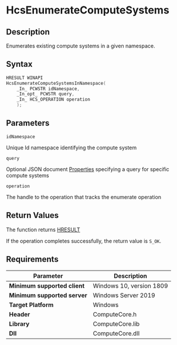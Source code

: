 # HcsEnumerateComputeSystems

## Description

Enumerates existing compute systems in a given namespace.

## Syntax

```cpp
HRESULT WINAPI
HcsEnumerateComputeSystemsInNamespace(
    _In_ PCWSTR idNamespace,
    _In_opt_ PCWSTR query,
    _In_ HCS_OPERATION operation
    );
```

## Parameters

`idNamespace`

Unique Id namespace identifying the compute system

`query`

Optional JSON document [Properties](./../SchemaReference.md#Properties) specifying a query for specific compute systems

`operation`

The handle to the operation that tracks the enumerate operation

## Return Values

The function returns [HRESULT](https://docs.microsoft.com/en-us/windows/win32/seccrypto/common-hresult-values)

If the operation completes successfully, the return value is `S_OK`.

## Requirements

|Parameter     |Description|
|---|---|
| **Minimum supported client** | Windows 10, version 1809 |
| **Minimum supported server** | Windows Server 2019 |
| **Target Platform** | Windows |
| **Header** | ComputeCore.h |
| **Library** | ComputeCore.lib |
| **Dll** | ComputeCore.dll |
